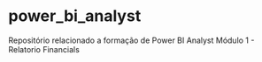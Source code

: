 # power_bi_analyst

Repositório relacionado a formação de Power BI Analyst
Módulo 1 - Relatorio Financials